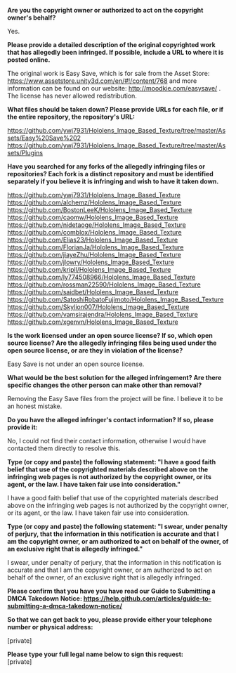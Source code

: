 **Are you the copyright owner or authorized to act on the copyright owner's behalf?**  

Yes.  

**Please provide a detailed description of the original copyrighted work that has allegedly been infringed. If possible, include a URL to where it is posted online.**  

The original work is Easy Save, which is for sale from the Asset Store: https://www.assetstore.unity3d.com/en/#!/content/768 and more information can be found on our website: http://moodkie.com/easysave/ . The license has never allowed redistribution.    

**What files should be taken down? Please provide URLs for each file, or if the entire repository, the repository's URL:**  

https://github.com/ywj7931/Hololens_Image_Based_Texture/tree/master/Assets/Easy%20Save%202  
https://github.com/ywj7931/Hololens_Image_Based_Texture/tree/master/Assets/Plugins  

**Have you searched for any forks of the allegedly infringing files or repositories? Each fork is a distinct repository and must be identified separately if you believe it is infringing and wish to have it taken down.**  

https://github.com/ywj7931/Hololens_Image_Based_Texture  
https://github.com/alchemz/Hololens_Image_Based_Texture  
https://github.com/BostonLeeK/Hololens_Image_Based_Texture  
https://github.com/caomw/Hololens_Image_Based_Texture  
https://github.com/nidetaoge/Hololens_Image_Based_Texture  
https://github.com/comblox/Hololens_Image_Based_Texture    
https://github.com/Elias23/Hololens_Image_Based_Texture  
https://github.com/FlorianJa/Hololens_Image_Based_Texture  
https://github.com/jiayeZhu/Hololens_Image_Based_Texture  
https://github.com/jlowry/Hololens_Image_Based_Texture  
https://github.com/kripll/Hololens_Image_Based_Texture  
https://github.com/ly774508966/Hololens_Image_Based_Texture  
https://github.com/rossman22590/Hololens_Image_Based_Texture    
https://github.com/saidbet/Hololens_Image_Based_Texture  
https://github.com/SatoshiRobatoFujimoto/Hololens_Image_Based_Texture  
https://github.com/Skylion007/Hololens_Image_Based_Texture  
https://github.com/vamsirajendra/Hololens_Image_Based_Texture  
https://github.com/xgenvn/Hololens_Image_Based_Texture  

**Is the work licensed under an open source license? If so, which open source license? Are the allegedly infringing files being used under the open source license, or are they in violation of the license?**  

Easy Save is not under an open source license.  

**What would be the best solution for the alleged infringement? Are there specific changes the other person can make other than removal?**  

Removing the Easy Save files from the project will be fine. I believe it to be an honest mistake.  

**Do you have the alleged infringer's contact information? If so, please provide it:**  

No, I could not find their contact information, otherwise I would have contacted them directly to resolve this.  

**Type (or copy and paste) the following statement: "I have a good faith belief that use of the copyrighted materials described above on the infringing web pages is not authorized by the copyright owner, or its agent, or the law. I have taken fair use into consideration."**  

I have a good faith belief that use of the copyrighted materials described above on the infringing web pages is not authorized by the copyright owner, or its agent, or the law. I have taken fair use into consideration.  

**Type (or copy and paste) the following statement: "I swear, under penalty of perjury, that the information in this notification is accurate and that I am the copyright owner, or am authorized to act on behalf of the owner, of an exclusive right that is allegedly infringed."**  

I swear, under penalty of perjury, that the information in this notification is accurate and that I am the copyright owner, or am authorized to act on behalf of the owner, of an exclusive right that is allegedly infringed.  

**Please confirm that you have you have read our Guide to Submitting a DMCA Takedown Notice: https://help.github.com/articles/guide-to-submitting-a-dmca-takedown-notice/**  

**So that we can get back to you, please provide either your telephone number or physical address:**  

[private]  

**Please type your full legal name below to sign this request:**  
[private]  
